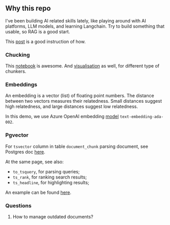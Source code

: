 ## Why this repo
I've been building AI related skills lately, like playing around with AI platforms, LLM models, and learning Langchain.
Try to build something that usable, so RAG is a good start. 

This [post](https://anyblockers.com/posts/building-rag-with-postgres) is a good instruction of how.

### Chucking
This [notebook](https://github.com/FullStackRetrieval-com/RetrievalTutorials/blob/a4570f3c4883eb9b835b0ee18990e62298f518ef/tutorials/LevelsOfTextSplitting/5_Levels_Of_Text_Splitting.ipynb) is awesome. And [visualisation](https://chunkviz.up.railway.app/) as well, for different type of chunkers.

### Embeddings
An embedding is a vector (list) of floating point numbers. The distance between two vectors measures their relatedness. Small distances suggest high relatedness, and large distances suggest low relatedness.

In this demo, we use Azure OpenAI embedding [model](https://learn.microsoft.com/en-us/azure/ai-services/openai/concepts/models?tabs=python-secure#embeddings-models) `text-embedding-ada-002`.

### Pgvector
For `tsvector` column in table `document_chunk` parsing document, see Postgres doc [here](https://www.postgresql.org/docs/current/textsearch-controls.html#TEXTSEARCH-PARSING-DOCUMENTS).

At the same page, see also:
* `to_tsquery`, for parsing queries;
* `ts_rank`, for ranking search results;
* `ts_headline`, for highlighting results;

An example can be found [here](https://www.enterprisedb.com/blog/what-is-pgvector).

### Questions
1. How to manage outdated documents?